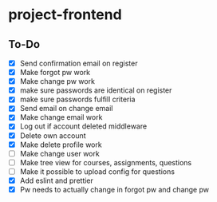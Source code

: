 # project-frontend

## To-Do

- [x] Send confirmation email on register
- [x] Make forgot pw work
- [x] Make change pw work
- [x] make sure passwords are identical on register
- [x] make sure passwords fulfill criteria
- [x] Send email on change email
- [x] Make change email work
- [x] Log out if account deleted middleware
- [x] Delete own account
- [x] Make delete profile work
- [ ] Make change user work
- [ ] Make tree view for courses, assignments, questions
- [ ] Make it possible to upload config for questions
- [x] Add eslint and prettier
- [x] Pw needs to actually change in forgot pw and change pw
